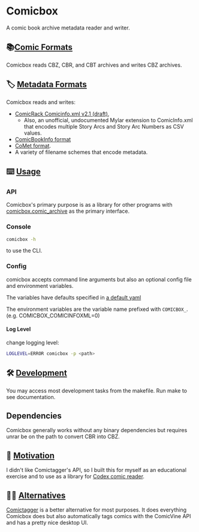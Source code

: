 # Comicbox

A comic book archive metadata reader and writer.

## 📚<a href="comicFormats">Comic Formats</a>

Comicbox reads CBZ, CBR, and CBT
archives and writes CBZ archives.

## 🏷️ <a href="metadata_formats">Metadata Formats</a>

Comicbox reads and writes:

- [ComicRack Comicinfo.xml v2.1 (draft)](https://anansi-project.github.io/docs/comicinfo/schemas/v2.1),
  - Also, an unofficial, undocumented Mylar extension to ComicInfo.xml that encodes multiple Story Arcs and Story Arc Numbers as CSV values.
- [ComicBookInfo format](https://code.google.com/archive/p/comicbookinfo/)
- [CoMet format](https://github.com/wdhongtw/comet-utils).
- A variety of filename schemes that encode metadata.

## ⌨️ <a href="usage">Usage</a>

### API

Comicbox's primary purpose is as a library for other programs with [comicbox.comic_archive](https://github.com/ajslater/comicbox/blob/main/comicbox/comic_archive.py) as the primary interface.

### Console

```sh
comicbox -h
```

to use the CLI.

### Config

comicbox accepts command line arguments but also an optional config file
and environment variables.

The variables have defaults specified in
[a default yaml](https://github.com/ajslater/comicbox/blob/master/comicbox/config_default.yaml)

The environment variables are the variable name prefixed with `COMICBOX_`. (e.g. COMICBOX_COMICINFOXML=0)

#### Log Level

change logging level:

```sh
LOGLEVEL=ERROR comicbox -p <path>
```

## 🛠 <a href="development">Development</a>

You may access most development tasks from the makefile. Run make to see documentation.

## Dependencies

Comicbox generally works without any binary dependencies but requires unrar be on the path to convert CBR into CBZ.

## 🤔 <a href="motivation">Motivation</a>

I didn't like Comictagger's API, so I built this for myself as an educational exercise and to use as a library for [Codex comic reader](https://github.com/ajslater/codex/).

## 👍🏻 <a href="alternative">Alternatives</a>

[Comictagger](https://github.com/comictagger/comictagger) is a better alternative for most purposes. It does everything Comicbox does but also automatically tags comics with the ComicVine API and has a pretty nice desktop UI.
